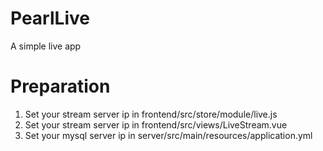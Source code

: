 # PearlLive
A simple live app

# Preparation

1. Set your stream server ip in frontend/src/store/module/live.js
2. Set your stream server ip in frontend/src/views/LiveStream.vue
3. Set your mysql server ip in server/src/main/resources/application.yml
